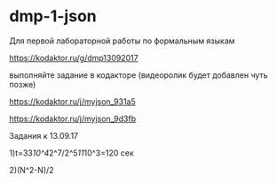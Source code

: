 # dmp-1-json
Для первой лабораторной работы по формальным языкам 

https://kodaktor.ru/g/dmp13092017

выполняйте задание в кодакторе (видеоролик будет добавлен чуть позже)

https://kodaktor.ru/j/myjson_931a5

https://kodaktor.ru/j/myjson_9d3fb

Задания к 13.09.17

1)t=33*10^4*2^7/2^5*11*10^3=120 сек

2)(N^2-N)/2
